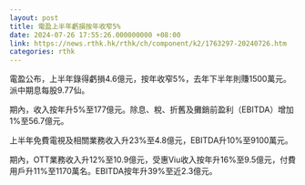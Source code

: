 ```yaml
---
layout: post
title: 電盈上半年虧損按年收窄5%
date: 2024-07-26 17:55:26.000000000 +08:00
link: https://news.rthk.hk/rthk/ch/component/k2/1763297-20240726.htm
categories: rthk
---
```


電盈公布，上半年錄得虧損4.6億元，按年收窄5%，去年下半年則賺1500萬元。派中期息每股9.77仙。 

期內，收入按年升5%至177億元。除息、稅、折舊及攤銷前盈利（EBITDA）增加1%至56.7億元。

上半年免費電視及相關業務收入升23%至4.8億元，EBITDA升10%至9100萬元。

期內，OTT業務收入升12%至10.9億元，受惠Viu收入按年升16%至9.5億元，付費用戶升11%至1170萬名。EBITDA按年升39%至近2.3億元。
